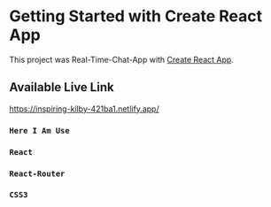 # Getting Started with Create React App

This project was Real-Time-Chat-App with [Create React App](https://github.com/facebook/create-react-app).

## Available Live Link

https://inspiring-kilby-421ba1.netlify.app/

### `Here I Am Use`

### `React`

### `React-Router`

### `CSS3`
